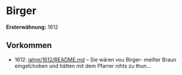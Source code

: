 # Birger

**Ersterwähnung:** 1612

## Vorkommen
- 1612: [jahre/1612/README.md](../jahre/1612/README.md) – Sie wären vou Birger-
meiſter Braun eingeſchoben und hätten mit dem Pfarrer
nihts zu thun...

